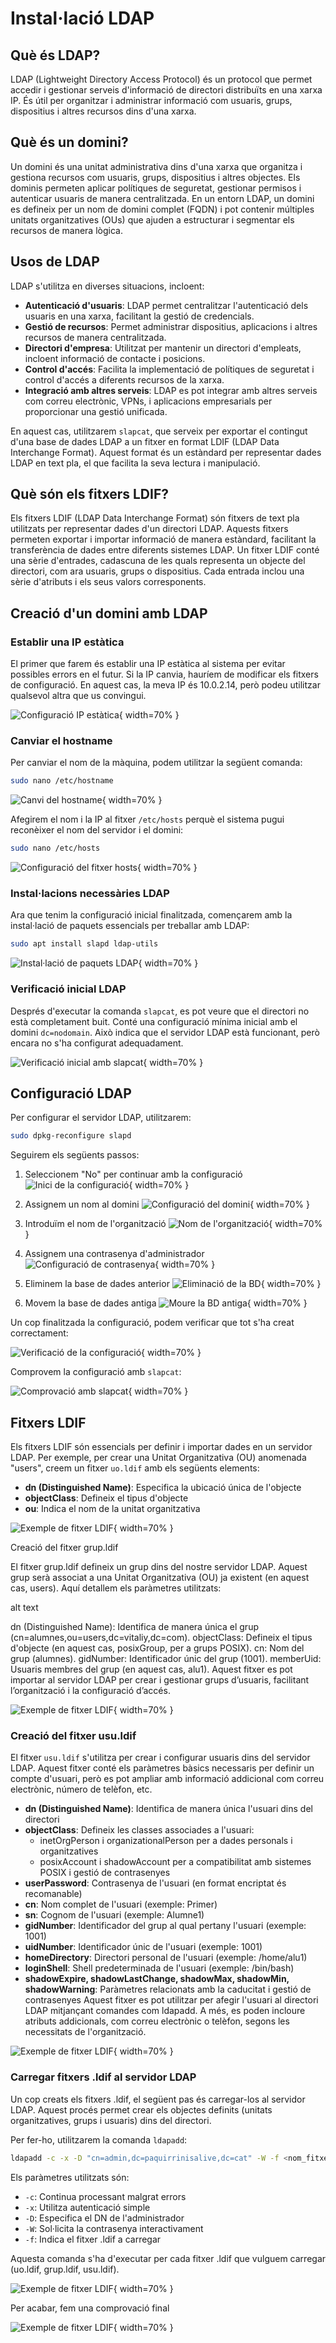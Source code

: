 # Instal·lació LDAP

## Què és LDAP?

LDAP (Lightweight Directory Access Protocol) és un protocol que permet accedir i gestionar serveis d'informació de directori distribuïts en una xarxa IP. És útil per organitzar i administrar informació com usuaris, grups, dispositius i altres recursos dins d'una xarxa.

## Què és un domini?

Un domini és una unitat administrativa dins d'una xarxa que organitza i gestiona recursos com usuaris, grups, dispositius i altres objectes. Els dominis permeten aplicar polítiques de seguretat, gestionar permisos i autenticar usuaris de manera centralitzada. En un entorn LDAP, un domini es defineix per un nom de domini complet (FQDN) i pot contenir múltiples unitats organitzatives (OUs) que ajuden a estructurar i segmentar els recursos de manera lògica.

## Usos de LDAP

LDAP s'utilitza en diverses situacions, incloent:

- **Autenticació d'usuaris**: LDAP permet centralitzar l'autenticació dels usuaris en una xarxa, facilitant la gestió de credencials.
- **Gestió de recursos**: Permet administrar dispositius, aplicacions i altres recursos de manera centralitzada.
- **Directori d'empresa**: Utilitzat per mantenir un directori d'empleats, incloent informació de contacte i posicions.
- **Control d'accés**: Facilita la implementació de polítiques de seguretat i control d'accés a diferents recursos de la xarxa.
- **Integració amb altres serveis**: LDAP es pot integrar amb altres serveis com correu electrònic, VPNs, i aplicacions empresarials per proporcionar una gestió unificada.

En aquest cas, utilitzarem `slapcat`, que serveix per exportar el contingut d'una base de dades LDAP a un fitxer en format LDIF (LDAP Data Interchange Format). Aquest format és un estàndard per representar dades LDAP en text pla, el que facilita la seva lectura i manipulació.

## Què són els fitxers LDIF?

Els fitxers LDIF (LDAP Data Interchange Format) són fitxers de text pla utilitzats per representar dades d'un directori LDAP. Aquests fitxers permeten exportar i importar informació de manera estàndard, facilitant la transferència de dades entre diferents sistemes LDAP. Un fitxer LDIF conté una sèrie d'entrades, cadascuna de les quals representa un objecte del directori, com ara usuaris, grups o dispositius. Cada entrada inclou una sèrie d'atributs i els seus valors corresponents.

## Creació d'un domini amb LDAP

### Establir una IP estàtica

El primer que farem és establir una IP estàtica al sistema per evitar possibles errors en el futur. Si la IP canvia, hauríem de modificar els fitxers de configuració. En aquest cas, la meva IP és 10.0.2.14, però podeu utilitzar qualsevol altra que us convingui.

![Configuració IP estàtica](custom2/ldap1.png){ width=70% }

### Canviar el hostname

Per canviar el nom de la màquina, podem utilitzar la següent comanda:

```bash
sudo nano /etc/hostname
```

![Canvi del hostname](custom2/ldap2.png){ width=70% }

Afegirem el nom i la IP al fitxer `/etc/hosts` perquè el sistema pugui reconèixer el nom del servidor i el domini:

```bash
sudo nano /etc/hosts
```

![Configuració del fitxer hosts](custom2/ldap3.png){ width=70% }

### Instal·lacions necessàries LDAP

Ara que tenim la configuració inicial finalitzada, començarem amb la instal·lació de paquets essencials per treballar amb LDAP:

```bash
sudo apt install slapd ldap-utils
```

![Instal·lació de paquets LDAP](custom2/ldap4.png){ width=70% }

### Verificació inicial LDAP

Després d'executar la comanda `slapcat`, es pot veure que el directori no està completament buit. Conté una configuració mínima inicial amb el domini `dc=nodomain`. Això indica que el servidor LDAP està funcionant, però encara no s'ha configurat adequadament.

![Verificació inicial amb slapcat](custom2/ldap5.png){ width=70% }

## Configuració LDAP

Per configurar el servidor LDAP, utilitzarem:

```bash
sudo dpkg-reconfigure slapd
```

Seguirem els següents passos:

1. Seleccionem "No" per continuar amb la configuració
![Inici de la configuració](custom2/ldap7.png){ width=70% }

2. Assignem un nom al domini
![Configuració del domini](custom2/ldap6.png){ width=70% }

3. Introduïm el nom de l'organització
![Nom de l'organització](custom2/ldap8.png){ width=70% }

4. Assignem una contrasenya d'administrador
![Configuració de contrasenya](custom2/ldap9.png){ width=70% }

5. Eliminem la base de dades anterior
![Eliminació de la BD](custom2/ldap10.png){ width=70% }

6. Movem la base de dades antiga
![Moure la BD antiga](custom2/ldap11.png){ width=70% }

Un cop finalitzada la configuració, podem verificar que tot s'ha creat correctament:

![Verificació de la configuració](custom2/ldap12.png){ width=70% }

Comprovem la configuració amb `slapcat`:

![Comprovació amb slapcat](custom2/ldap13.png){ width=70% }

## Fitxers LDIF

Els fitxers LDIF són essencials per definir i importar dades en un servidor LDAP. Per exemple, per crear una Unitat Organitzativa (OU) anomenada "users", creem un fitxer `uo.ldif` amb els següents elements:

- **dn (Distinguished Name)**: Especifica la ubicació única de l'objecte
- **objectClass**: Defineix el tipus d'objecte
- **ou**: Indica el nom de la unitat organitzativa

![Exemple de fitxer LDIF](custom2/ldap14.png){ width=70% }

Creació del fitxer grup.ldif

El fitxer grup.ldif defineix un grup dins del nostre servidor LDAP. Aquest grup serà associat a una Unitat Organitzativa (OU) ja existent (en aquest cas, users). Aquí detallem els paràmetres utilitzats:

alt text

dn (Distinguished Name): Identifica de manera única el grup (cn=alumnes,ou=users,dc=vitaliy,dc=com).
objectClass: Defineix el tipus d'objecte (en aquest cas, posixGroup, per a grups POSIX).
cn: Nom del grup (alumnes).
gidNumber: Identificador únic del grup (1001).
memberUid: Usuaris membres del grup (en aquest cas, alu1).
Aquest fitxer es pot importar al servidor LDAP per crear i gestionar grups d’usuaris, facilitant l’organització i la configuració d’accés.

![Exemple de fitxer LDIF](custom2/ldap15.png){ width=70% }

### Creació del fitxer usu.ldif

El fitxer `usu.ldif` s'utilitza per crear i configurar usuaris dins del servidor LDAP. Aquest fitxer conté els paràmetres bàsics necessaris per definir un compte d'usuari, però es pot ampliar amb informació addicional com correu electrònic, número de telèfon, etc.

- **dn (Distinguished Name)**: Identifica de manera única l'usuari dins del directori
- **objectClass**: Defineix les classes associades a l'usuari:
  - inetOrgPerson i organizationalPerson per a dades personals i organitzatives
  - posixAccount i shadowAccount per a compatibilitat amb sistemes POSIX i gestió de contrasenyes
- **userPassword**: Contrasenya de l'usuari (en format encriptat és recomanable)
- **cn**: Nom complet de l'usuari (exemple: Primer)
- **sn**: Cognom de l'usuari (exemple: Alumne1)
- **gidNumber**: Identificador del grup al qual pertany l'usuari (exemple: 1001)
- **uidNumber**: Identificador únic de l'usuari (exemple: 1001)
- **homeDirectory**: Directori personal de l'usuari (exemple: /home/alu1)
- **loginShell**: Shell predeterminada de l'usuari (exemple: /bin/bash)
- **shadowExpire, shadowLastChange, shadowMax, shadowMin, shadowWarning**: Paràmetres relacionats amb la caducitat i gestió de contrasenyes
Aquest fitxer es pot utilitzar per afegir l'usuari al directori LDAP mitjançant comandes com ldapadd. A més, es poden incloure atributs addicionals, com correu electrònic o telèfon, segons les necessitats de l'organització.



![Exemple de fitxer LDIF](custom2/ldap16.png){ width=70% }
### Carregar fitxers .ldif al servidor LDAP

Un cop creats els fitxers .ldif, el següent pas és carregar-los al servidor LDAP. Aquest procés permet crear els objectes definits (unitats organitzatives, grups i usuaris) dins del directori.

Per fer-ho, utilitzarem la comanda `ldapadd`:

```bash
ldapadd -c -x -D "cn=admin,dc=paquirrinisalive,dc=cat" -W -f <nom_fitxer>
```

Els paràmetres utilitzats són:

- `-c`: Continua processant malgrat errors
- `-x`: Utilitza autenticació simple
- `-D`: Especifica el DN de l'administrador
- `-W`: Sol·licita la contrasenya interactivament
- `-f`: Indica el fitxer .ldif a carregar

Aquesta comanda s'ha d'executar per cada fitxer .ldif que vulguem carregar (uo.ldif, grup.ldif, usu.ldif).

![Exemple de fitxer LDIF](custom2/ldap17.png){ width=70% }

Per acabar, fem una comprovació final

![Exemple de fitxer LDIF](custom2/ldap18.png){ width=70% }
